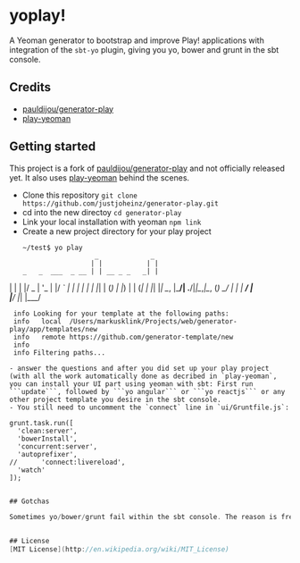 # yoplay!

A Yeoman generator to bootstrap and improve Play! applications with integration of the `sbt-yo` plugin, giving you yo, bower and grunt in the sbt console.

## Credits

- [pauldijou/generator-play](https://github.com/pauldijou/generator-play)
- [play-yeoman](https://github.com/tuplejump/play-yeoman)

## Getting started
This project is a fork of [pauldijou/generator-play](https://github.com/pauldijou/generator-play) and not officially released yet. It also uses [play-yeoman](https://github.com/tuplejump/play-yeoman) behind the scenes.

- Clone this repository
   ```git clone https://github.com/justjoheinz/generator-play.git```
- cd into the new directoy
   ```cd generator-play``` 
- Link your local installation with yeoman
   ```npm link```
- Create a new project directory for your play project
  ```
  ~/test$ yo play
                    _             _ 
                   | |           | |
  _   _  ___  _ __ | | __ _ _   _| |
 | | | |/ _ \| '_ \| |/ _` | | | | |
 | |_| | (_) | |_) | | (_| | |_| |_|
  \__, |\___/| .__/|_|\__,_|\__, (_)
   __/ |     | |             __/ |  
  |___/      |_|            |___/   


     info Looking for your template at the following paths:
     info   local  /Users/markusklink/Projects/web/generator-play/app/templates/new
     info   remote https://github.com/generator-template/new
     info 
     info Filtering paths...
  ```
- answer the questions and after you did set up your play project (with all the work automatically done as decribed in `play-yeoman`, you can install your UI part using yeoman with sbt: First run ```update```, followed by ```yo angular``` or ```yo reactjs``` or any other project template you desire in the sbt console.
- You still need to uncomment the `connect` line in `ui/Gruntfile.js`:
  ```
    grunt.task.run([
      'clean:server',
      'bowerInstall',
      'concurrent:server',
      'autoprefixer',
    //      'connect:livereload',                                                   
      'watch'
    ]);
  ``` as described in [play-yeoman](https://github.com/tuplejump/play-yeoman)

## Gotchas

Sometimes yo/bower/grunt fail within the sbt console. The reason is frequently, that those command want to take over the console, in order to get user feedback. One common scenario occurs when you try to install dependencies with ```bower install foo --save``` and there is a conflict. You will see ```ECONFLICT Unable to find suitable version for foo```. Simply quit sbt, ```cd ui``` and run your command from there, to see if that resolves the issue.


## License
[MIT License](http://en.wikipedia.org/wiki/MIT_License)

